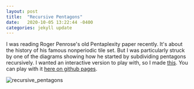 ```yaml
---
layout: post
title:  "Recursive Pentagons"
date:   2020-10-05 13:22:44 -0400
categories: jekyll update
---
```

I was reading Roger Penrose's old Pentaplexity paper recently. It's about the history of
his famous nonperiodic tile set. But I was particularly struck by one of the diagrams
showing how he started by subdividing pentagons recursively. I wanted an interactive
version to play with, so I made [this](https://github.com/rustytriangles/recursive_pentagons).
You can play with it [here on github pages](https://rustytriangles.github.io/recursive_pentagons/).

![recursive_pentagons]({{site.baseurl}}/images/recursive_pentagons_screenshot.png)


